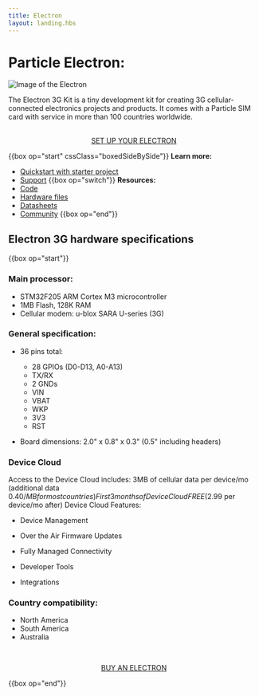 ```yaml
---
title: Electron
layout: landing.hbs
---
```


# Particle Electron:
![Image of the Electron](/assets/images/electron.png)

The Electron 3G Kit is a tiny development kit for creating 3G cellular-connected electronics projects and products. It comes with a Particle SIM card with service in more than 100 countries worldwide.


<div  align="center">
<br />
<a href="https://setup.particle.io/"  target="_blank" class="button">SET UP YOUR ELECTRON</a>
</div>


{{box op="start" cssClass="boxedSideBySide"}}
**Learn more:**
- [Quickstart with starter project](/quickstart/electron/)
- [Support](/support/support-and-fulfillment/menu-base/)
{{box op="switch"}}
**Resources:**
- [Code](https://github.com/particle-iot/electron)
- [Hardware files](https://github.com/particle-iot/electron/)
- [Datasheets](/datasheets/cellular/electron-datasheet/)
- [Community](https://community.particle.io/)
{{box op="end"}}

## Electron 3G hardware specifications

{{box op="start"}}
### Main processor:
* STM32F205 ARM Cortex M3 microcontroller
* 1MB Flash, 128K RAM
* Cellular modem: u-blox SARA U-series (3G)

### General specification:
* 36 pins total:
  * 28 GPIOs (D0-D13, A0-A13)
  * TX/RX
  * 2 GNDs
  * VIN
  * VBAT
  * WKP
  * 3V3
  * RST

* Board dimensions: 2.0" x 0.8" x 0.3" (0.5" including headers)

### Device Cloud
Access to the Device Cloud includes:
3MB of cellular data per device/mo (additional data $0.40/MB for most countries)
First 3 months of Device Cloud FREE ($2.99 per device/mo after)
Device Cloud Features:

- Device Management

- Over the Air Firmware Updates

- Fully Managed Connectivity

- Developer Tools

- Integrations


### Country compatibility:
* North America
* South America
* Australia




<div align="center">
<br />

<a href="https://store.particle.io/products/photon" target="_blank" class="button">BUY AN ELECTRON</a>
</div>

{{box op="end"}}
